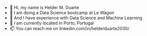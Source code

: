 
- 👀 Hi, my name is Helder M. Duarte
- 👋 I am doing a Data Science bootcamp at Le Wagon
- 💞️ And I have experience with Data Science and Machine Learning
- 🌱 I am currently located in Porto, Portugal
- 📫 You can reach me on linkedin.com/in/helderduarte2030/

<!---
helderduarte2030/helderduarte2030 is a ✨ special ✨ repository because its `README.md` (this file) appears on your GitHub profile.
You can click the Preview link to take a look at your changes.
--->
